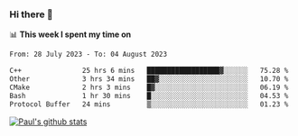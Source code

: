 ### Hi there 👋

📊 **This week I spent my time on**
<!--START_SECTION:waka-->

```txt
From: 28 July 2023 - To: 04 August 2023

C++               25 hrs 6 mins   ██████████████████▓░░░░░░   75.28 %
Other             3 hrs 34 mins   ██▓░░░░░░░░░░░░░░░░░░░░░░   10.70 %
CMake             2 hrs 3 mins    █▓░░░░░░░░░░░░░░░░░░░░░░░   06.19 %
Bash              1 hr 30 mins    █░░░░░░░░░░░░░░░░░░░░░░░░   04.53 %
Protocol Buffer   24 mins         ▒░░░░░░░░░░░░░░░░░░░░░░░░   01.23 %
```

<!--END_SECTION:waka-->


[![Paul's github stats](https://github-readme-stats.vercel.app/api?username=mickeyouyou&theme=dracula&show_icons=true)](https://github.com/anuraghazra/github-readme-stats)
